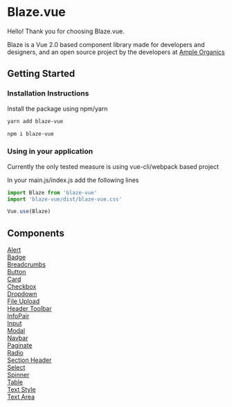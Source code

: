 # Blaze.vue
Hello! Thank you for choosing Blaze.vue.

Blaze is a Vue 2.0 based component library made for developers and designers, and an open source project by the developers at [Ample Organics](https://ampleorganics.com/careers/)

## Getting Started
### Installation Instructions
Install the package using npm/yarn

  ```sh
  yarn add blaze-vue
  ```
  ```sh
  npm i blaze-vue
  ```
### Using in your application
Currently the only tested measure is using vue-cli/webpack based project

In your main.js/index.js add the following lines

  ```js
  import Blaze from 'blaze-vue'
  import 'blaze-vue/dist/blaze-vue.css'

  Vue.use(Blaze)
  ```

## Components

[Alert](/components/Alert.html)\
[Badge](/components/Badge.html)\
[Breadcrumbs](/components/Breadcrumbs.html)\
[Button](/components/Button.html)\
[Card](/components/Card.html)\
[Checkbox](/components/Checkbox.html)\
[Dropdown](/components/Dropdown.html)\
[File Upload](/components/FileUpload.html)\
[Header Toolbar](/components/HeaderToolbar.html)\
[InfoPair](/components/InfoPair.html)\
[Input](/components/Input.html)\
[Modal](/components/Modal.html)\
[Navbar](/components/Navbar.html)\
[Paginate](/components/Paginate.html)\
[Radio](/components/Radio.html)\
[Section Header](/components/SectionHeader.html)\
[Select](/components/Select.html)\
[Spinner](/components/Spinner.html)\
[Table](/components/Table.html)\
[Text Style](/components/TextStyle.html)\
[Text Area](/components/TextArea.html)
